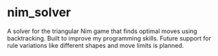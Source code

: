 # nim_solver
A solver for the triangular Nim game that finds optimal moves using backtracking. Built to improve my programming skills. Future support for rule variations like different shapes and move limits is planned.

